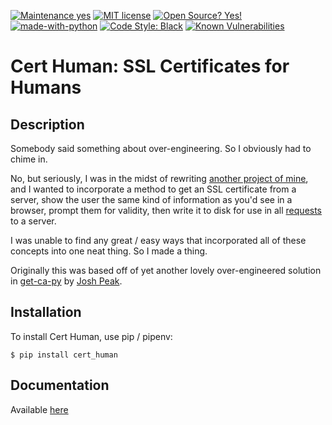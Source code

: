 [![Maintenance yes](https://img.shields.io/badge/Maintained%3F-yes-green.svg)](https://github.com/lifehackjim/cert_human/graphs/commit-activity) [![MIT license](https://img.shields.io/badge/License-MIT-blue.svg)](https://lbesson.mit-license.org/) [![Open Source? Yes!](https://badgen.net/badge/Open%20Source%20%3F/Yes%21/blue?icon=github)](https://github.com/lifehackjim/cert_human) [![made-with-python](https://img.shields.io/badge/Made%20with-Python-1f425f.svg)](https://www.python.org/)
[![Code Style: Black](https://img.shields.io/badge/code%20style-black-000000.svg)](https://github.com/ambv/black)
[![Known Vulnerabilities](https://snyk.io/test/github/lifehackjim/cert_human/badge.svg?targetFile=requirements.txt)](https://snyk.io/test/github/lifehackjim/cert_human?targetFile=requirements.txt)

Cert Human: SSL Certificates for Humans
=======================================

Description
-----------

Somebody said something about over-engineering. So I obviously had to chime in.

No, but seriously, I was in the midst of rewriting [another project of mine](https://github.com/tanium/pytan), and I wanted to incorporate a method to get an SSL certificate from a server, show the user the same kind of information as you'd see in a browser, prompt them for validity, then write it to disk for use in all [requests](http://docs.python-requests.org/en/master/) to a server.

I was unable to find any great / easy ways that incorporated all of these concepts into one neat thing. So I made a thing.

Originally this was based off of yet another lovely over-engineered solution in [get-ca-py](https://github.com/neozenith/get-ca-py) by [Josh Peak](https://github.com/neozenith).


Installation
------------

To install Cert Human, use pip / pipenv:

``` {.sourceCode .bash}
$ pip install cert_human
```


Documentation
-------------

Available [here](https://cert-human.readthedocs.io/en/latest/)
